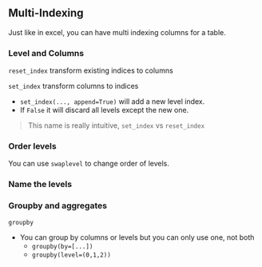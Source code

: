 



## Multi-Indexing 

Just like in excel, you can have multi indexing columns for a table. 



### Level and Columns

`reset_index` transform existing indices to columns

`set_index`  transform columns to indices 

* `set_index(..., append=True)` will add a new level index. 
* If `False` it will discard all levels except the new one. 

> This name is really intuitive, `set_index` vs `reset_index`

### Order levels

You can use `swaplevel` to change order of levels. 



### Name the levels





### Groupby and aggregates 

`groupby` 

* You can group by columns or levels but you can only use one, not both
  * `groupby(by=[...])`
  * `groupby(level=(0,1,2))`

